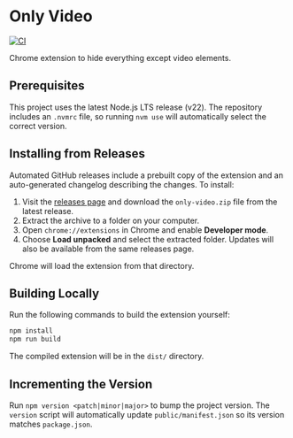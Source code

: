 # Only Video

[![CI](https://github.com/<OWNER>/<REPO>/actions/workflows/ci.yml/badge.svg)](https://github.com/<OWNER>/<REPO>/actions/workflows/ci.yml)

Chrome extension to hide everything except video elements.

## Prerequisites

This project uses the latest Node.js LTS release (v22). The repository includes
an `.nvmrc` file, so running `nvm use` will automatically select the correct
version.

## Installing from Releases

Automated GitHub releases include a prebuilt copy of the extension and an auto-generated changelog describing the changes.
To install:

1. Visit the [releases page](../../releases) and download the `only-video.zip` file from the latest release.
2. Extract the archive to a folder on your computer.
3. Open `chrome://extensions` in Chrome and enable **Developer mode**.
4. Choose **Load unpacked** and select the extracted folder.
Updates will also be available from the same releases page.

Chrome will load the extension from that directory.

## Building Locally

Run the following commands to build the extension yourself:

```bash
npm install
npm run build
```

The compiled extension will be in the `dist/` directory.

## Incrementing the Version

Run `npm version <patch|minor|major>` to bump the project version. The `version` script will automatically update `public/manifest.json` so its version matches `package.json`.


